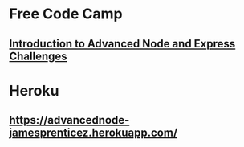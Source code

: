 # Free Code Camp
## [Introduction to Advanced Node and Express Challenges](https://www.freecodecamp.org/learn/quality-assurance/advanced-node-and-express/)

# Heroku
## https://advancednode-jamesprenticez.herokuapp.com/
